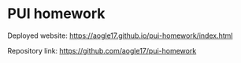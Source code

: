 # PUI homework

Deployed website: https://aogle17.github.io/pui-homework/index.html

Repository link: https://github.com/aogle17/pui-homework


